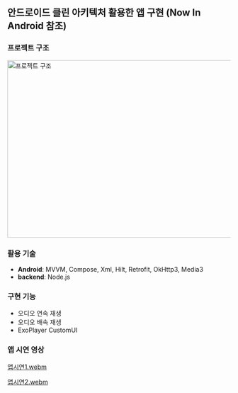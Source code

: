 ## 안드로이드 클린 아키텍처 활용한 앱 구현 (Now In Android 참조)

### 프로젝트 구조
<img width="600" height="400" alt="프로젝트 구조" src="https://github.com/user-attachments/assets/d0114903-4ba4-4101-9cd3-175c36302fa7" />


### 활용 기술
* **Android**: MVVM, Compose, Xml, Hilt, Retrofit, OkHttp3, Media3
* **backend**: Node.js

### 구현 기능
* 오디오 연속 재생
* 오디오 배속 재생
* ExoPlayer CustomUI

### 앱 시연 영상

[앱시연1.webm](https://github.com/user-attachments/assets/8b4dd8b8-0849-463a-a4e1-bacbf60a6d6c)


[앱시연2.webm](https://github.com/user-attachments/assets/2a7a901d-61b1-4f0e-bab6-4fda3531e8d1)


